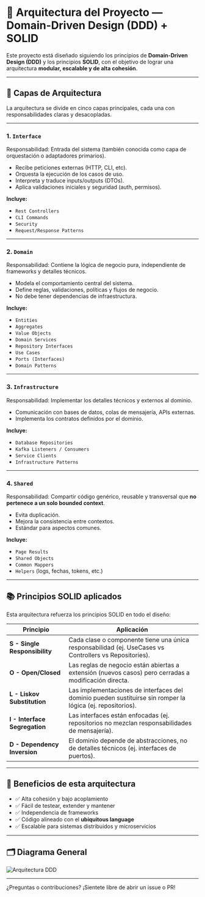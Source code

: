 # 🧠 Arquitectura del Proyecto — Domain-Driven Design (DDD) + SOLID

Este proyecto está diseñado siguiendo los principios de **Domain-Driven Design (DDD)** y los principios **SOLID**, con el objetivo de lograr una arquitectura **modular, escalable y de alta cohesión**.

---

## 📐 Capas de Arquitectura

La arquitectura se divide en cinco capas principales, cada una con responsabilidades claras y desacopladas.

---

### 1. `Interface`
Responsabilidad: Entrada del sistema (también conocida como capa de orquestación o adaptadores primarios).

- Recibe peticiones externas (HTTP, CLI, etc).
- Orquesta la ejecución de los casos de uso.
- Interpreta y traduce inputs/outputs (DTOs).
- Aplica validaciones iniciales y seguridad (auth, permisos).

**Incluye:**
- `Rest Controllers`
- `CLI Commands`
- `Security`
- `Request/Response Patterns`

---

### 2. `Domain`
Responsabilidad: Contiene la lógica de negocio pura, independiente de frameworks y detalles técnicos.

- Modela el comportamiento central del sistema.
- Define reglas, validaciones, políticas y flujos de negocio.
- No debe tener dependencias de infraestructura.

**Incluye:**
- `Entities`
- `Aggregates`
- `Value Objects`
- `Domain Services`
- `Repository Interfaces`
- `Use Cases`
- `Ports (Interfaces)`
- `Domain Patterns`

---

### 3. `Infrastructure`
Responsabilidad: Implementar los detalles técnicos y externos al dominio.

- Comunicación con bases de datos, colas de mensajería, APIs externas.
- Implementa los contratos definidos por el dominio.

**Incluye:**
- `Database Repositories`
- `Kafka Listeners / Consumers`
- `Service Clients`
- `Infrastructure Patterns`

---

### 4. `Shared`
Responsabilidad: Compartir código genérico, reusable y transversal que **no pertenece a un solo bounded context**.

- Evita duplicación.
- Mejora la consistencia entre contextos.
- Estándar para aspectos comunes.

**Incluye:**
- `Page Results`
- `Shared Objects`
- `Common Mappers`
- `Helpers` (logs, fechas, tokens, etc.)

---

## 📚 Principios SOLID aplicados

Esta arquitectura refuerza los principios SOLID en todo el diseño:

| Principio | Aplicación |
|----------|------------|
| **S - Single Responsibility** | Cada clase o componente tiene una única responsabilidad (ej. UseCases vs Controllers vs Repositories). |
| **O - Open/Closed** | Las reglas de negocio están abiertas a extensión (nuevos casos) pero cerradas a modificación directa. |
| **L - Liskov Substitution** | Las implementaciones de interfaces del dominio pueden sustituirse sin romper la lógica (ej. repositorios). |
| **I - Interface Segregation** | Las interfaces están enfocadas (ej. repositorios no mezclan responsabilidades de mensajería). |
| **D - Dependency Inversion** | El dominio depende de abstracciones, no de detalles técnicos (ej. interfaces de puertos). |

---

## 🧬 Beneficios de esta arquitectura

- ✅ Alta cohesión y bajo acoplamiento
- ✅ Fácil de testear, extender y mantener
- ✅ Independencia de frameworks
- ✅ Código alineado con el **ubiquitous language**
- ✅ Escalable para sistemas distribuidos y microservicios

---

## 🗂️ Diagrama General

![Arquitectura DDD](./arquitectura.png)

---

¿Preguntas o contribuciones? ¡Sientete libre de abrir un issue o PR!